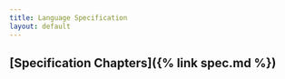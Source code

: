 ```yaml
---
title: Language Specification
layout: default
---
```


## [Specification Chapters]({% link spec.md %})
